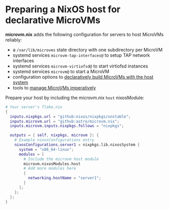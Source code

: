 # Preparing a NixOS host for declarative MicroVMs

**microvm.nix** adds the following configuration for servers to
host MicroVMs reliably:

- a `/var/lib/microvms` state directory with one subdirectory per MicroVM
- systemd services `microvm-tap-interfaces@` to setup TAP network interfaces
- systemd services `microvm-virtiofsd@` to start virtiofsd instances
- systemd services `microvm@` to start a MicroVM
- configuration options to [declaratively build MicroVMs with the host
  system](./declarative.md)
- tools to [manage MicroVMs imperatively](./microvm-command.md)

Prepare your host by including the microvm.nix `host` nixosModule:

```nix
# Your server's flake.nix
{
  inputs.nixpkgs.url = "github:nixos/nixpkgs/unstable";
  inputs.microvm.url = "github:astro/microvm.nix";
  inputs.microvm.inputs.nixpkgs.follows = "nixpkgs";

  outputs = { self, nixpkgs, microvm }: {
    # Example nixosConfigurations entry
    nixosConfigurations.server1 = nixpkgs.lib.nixosSystem {
      system = "x86_64-linux";
      modules = [
        # Include the microvm host module
        microvm.nixosModules.host
        # Add more modules here
        {
          networking.hostName = "server1";
        }
      ];
    };
  };
}
```
